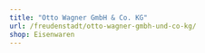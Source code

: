 ```yaml
---
title: "Otto Wagner GmbH & Co. KG"
url: /freudenstadt/otto-wagner-gmbh-und-co-kg/
shop: Eisenwaren
---
```

